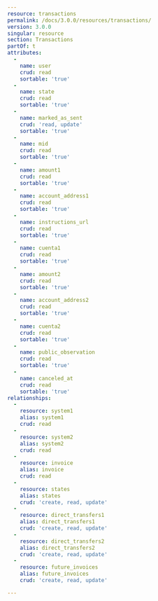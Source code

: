 ```yaml
---
resource: transactions
permalink: /docs/3.0.0/resources/transactions/
version: 3.0.0
singular: resource
section: Transactions
partOf: t
attributes:
  -
    name: user
    crud: read
    sortable: 'true'
  -
    name: state
    crud: read
    sortable: 'true'
  -
    name: marked_as_sent
    crud: 'read, update'
    sortable: 'true'
  -
    name: mid
    crud: read
    sortable: 'true'
  -
    name: amount1
    crud: read
    sortable: 'true'
  -
    name: account_address1
    crud: read
    sortable: 'true'
  -
    name: instructions_url
    crud: read
    sortable: 'true'
  -
    name: cuenta1
    crud: read
    sortable: 'true'
  -
    name: amount2
    crud: read
    sortable: 'true'
  -
    name: account_address2
    crud: read
    sortable: 'true'
  -
    name: cuenta2
    crud: read
    sortable: 'true'
  -
    name: public_observation
    crud: read
    sortable: 'true'
  -
    name: canceled_at
    crud: read
    sortable: 'true'
relationships:
  -
    resource: system1
    alias: system1
    crud: read
  -
    resource: system2
    alias: system2
    crud: read
  -
    resource: invoice
    alias: invoice
    crud: read
  -
    resource: states
    alias: states
    crud: 'create, read, update'
  -
    resource: direct_transfers1
    alias: direct_transfers1
    crud: 'create, read, update'
  -
    resource: direct_transfers2
    alias: direct_transfers2
    crud: 'create, read, update'
  -
    resource: future_invoices
    alias: future_invoices
    crud: 'create, read, update'

---
```

